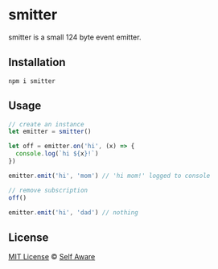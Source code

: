 # smitter

smitter is a small 124 byte event emitter.

## Installation

```
npm i smitter
```

## Usage

```js
// create an instance
let emitter = smitter()

let off = emitter.on('hi', (x) => {
  console.log(`hi ${x}!`)
})

emitter.emit('hi', 'mom') // 'hi mom!' logged to console

// remove subscription
off()

emitter.emit('hi', 'dad') // nothing
```

## License

[MIT License](https://opensource.org/licenses/MIT) © [Self Aware](https://selfaware.studio)
